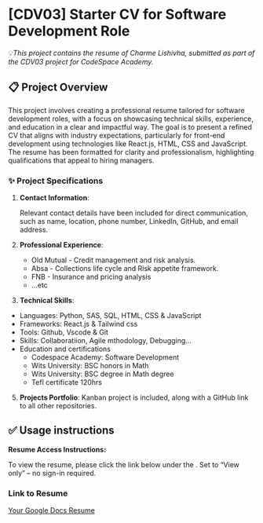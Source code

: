 # [CDV03] Starter CV for Software Development Role

💡*This project contains the resume of Charme Lishivha, submitted as part of the CDV03 project for CodeSpace Academy.*

## 📋 Project Overview

This project involves creating a professional resume tailored for software development roles, with a focus on showcasing technical skills, experience, and education in a clear and impactful way. The goal is to present a refined CV that aligns with industry expectations, particularly for front-end development using technologies like React.js, HTML, CSS and JavaScript. The resume has been formatted for clarity and professionalism, highlighting qualifications that appeal to hiring managers.

### ✨ Project Specifications

1. **Contact Information**:

   Relevant contact details have been included for direct communication, such as name, location, phone number, LinkedIn, GitHub, and email address.

2. **Professional Experience**:

   - Old Mutual - Credit management and risk analysis.
   - Absa - Collections life cycle and Risk appetite framework.
   - FNB - Insurance and pricing analysis
   - ...etc

3. **Technical Skills**:

- Languages: Python, SAS, SQL, HTML, CSS & JavaScript
- Frameworks: React.js & Tailwind css
- Tools: Github, Vscode & Git
- Skills: Collaboratiion, Agile mthodology, Debugging...
- Education and certifications
  - Codespace Academy: Software Development
  - Wits University: BSC honors in Math
  - Wits University: BSC degree in Math
    degree
  - Tefl certificate 120hrs

5. **Projects Portfolio**:
   Kanban project is included, along with a GitHub link to all other repositories.

## ✅ Usage instructions

**Resume Access Instructions:**

To view the resume, please click the link below under the .
Set to “View only” – no sign-in required.

### Link to Resume

[Your Google Docs Resume](<insert your Google Docs link here>)
